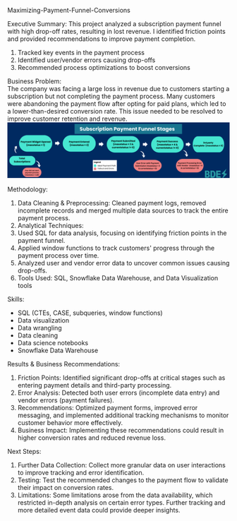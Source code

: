 Maximizing-Payment-Funnel-Conversions


Executive Summary: 
This project analyzed a subscription payment funnel with high drop-off rates, resulting in lost revenue. I identified friction points and provided recommendations to improve payment completion.  
1)  Tracked key events in the payment process
2)  Identified user/vendor errors causing drop-offs
3)  Recommended process optimizations to boost conversions



Business Problem:  
The company was facing a large loss in revenue due to customers starting a subscription but not completing the payment process. Many customers were abandoning the payment flow after opting for paid plans, which led to a lower-than-desired conversion rate. This issue needed to be resolved to improve customer retention and revenue.
![Alt text](Sub_funnel.png)


Methodology:
1) Data Cleaning & Preprocessing: Cleaned payment logs, removed incomplete records and merged multiple data sources to track the entire payment process.
2) Analytical Techniques:
3) Used SQL for data analysis, focusing on identifying friction points in the payment funnel.
4) Applied window functions to track customers' progress through the payment process over time.
5) Analyzed user and vendor error data to uncover common issues causing drop-offs.
6) Tools Used: SQL, Snowflake Data Warehouse, and Data Visualization tools 


Skills: 
-  SQL (CTEs, CASE, subqueries, window functions)
-  Data visualization
-  Data wrangling
-  Data cleaning
-  Data science notebooks
-  Snowflake Data Warehouse



Results & Business Recommendations: 
1) Friction Points: Identified significant drop-offs at critical stages such as entering payment details and third-party processing.
2) Error Analysis: Detected both user errors (incomplete data entry) and vendor errors (payment failures).
3) Recommendations: Optimized payment forms, improved error messaging, and implemented additional tracking mechanisms to monitor customer behavior more effectively.
4) Business Impact: Implementing these recommendations could result in higher conversion rates and reduced revenue loss.



Next Steps:  
1) Further Data Collection: Collect more granular data on user interactions to improve tracking and error identification.
2) Testing: Test the recommended changes to the payment flow to validate their impact on conversion rates.
2) Limitations: Some limitations arose from the data availability, which restricted in-depth analysis on certain error types. Further tracking and more detailed event data could provide deeper insights.
